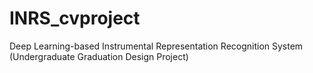 # INRS_cvproject
Deep Learning-based Instrumental Representation Recognition System (Undergraduate Graduation Design Project)
